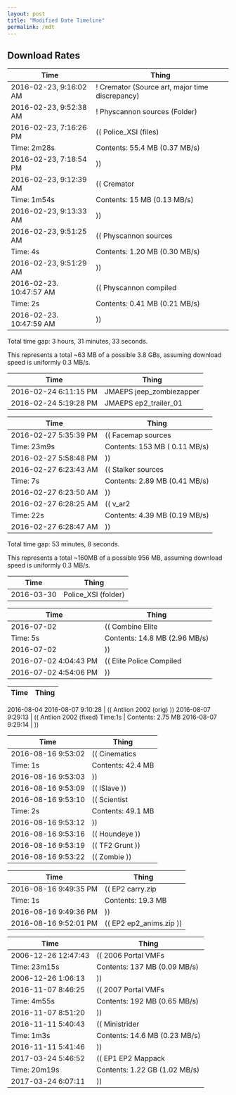 ```yaml
---
layout: post
title: "Modified Date Timeline"
permalink: /mdt
---
```


## Download Rates
Time | Thing 
--- | ---
2016-02-23, 9:16:02 AM | ! Cremator (Source art, major time discrepancy)
2016-02-23, 9:52:38 AM | ! Physcannon sources (Folder)
2016-02-23, 7:16:26 PM | (( Police_XSI (files)
Time: 2m28s | Contents: 55.4 MB (0.37 MB/s)
2016-02-23, 7:18:54 PM | )) 
2016-02-23, 9:12:39 AM | (( Cremator
Time: 1m54s | Contents: 15 MB (0.13 MB/s)
2016-02-23, 9:13:33 AM | )) 
2016-02-23, 9:51:25 AM | (( Physcannon sources
Time: 4s | Contents: 1.20 MB (0.30 MB/s)
2016-02-23, 9:51:29 AM | )) 
2016-02-23. 10:47:57 AM | (( Physcannon compiled
Time: 2s | Contents: 0.41 MB (0.21 MB/s)
2016-02-23. 10:47:59 AM | )) 

Total time gap: 3 hours, 31 minutes, 33 seconds.

This represents a total ~63 MB of a possible 3.8 GBs, assuming download speed is uniformly 0.3 MB/s. 

Time | Thing 
--- | ---
2016-02-24 6:11:15 PM | JMAEPS jeep_zombiezapper
2016-02-24 5:19:28 PM | JMAEPS ep2_trailer_01

Time | Thing 
--- | ---
2016-02-27 5:35:39 PM | (( Facemap sources
Time: 23m9s | Contents: 153 MB ( 0.11 MB/s)
2016-02-27 5:58:48 PM | )) 
2016-02-27 6:23:43 AM | (( Stalker sources
Time: 7s | Contents: 2.89 MB (0.41 MB/s)
2016-02-27 6:23:50 AM | )) 
2016-02-27 6:28:25 AM | (( v_ar2
Time: 22s | Contents: 4.39 MB (0.19 MB/s)
2016-02-27 6:28:47 AM | )) 

Total time gap: 53 minutes, 8 seconds.

This represents a total ~160MB of a possible 956 MB, assuming download speed is uniformly 0.3 MB/s. 

Time | Thing 
--- | ---
2016-03-30 | Police_XSI (folder)

Time | Thing 
--- | ---
2016-07-02 | (( Combine Elite
Time: 5s | Contents: 14.8 MB (2.96 MB/s)
2016-07-02 | )) 
2016-07-02 4:04:43 PM | (( Elite Police Compiled
2016-07-02 4:54:06 PM | )) 

Time | Thing 
--- | ---
2016-08-04 
2016-08-07 9:10:28 | (( Antlion 2002 (orig) ))
2016-08-07 9:29:13 | (( Antlion 2002 (fixed)
Time:1s | Contents: 2.75 MB
2016-08-07 9:29:14 | )) 

Time | Thing 
--- | ---
2016-08-16 9:53:02 | (( Cinematics
Time: 1s | Contents: 42.4 MB
2016-08-16 9:53:03 | ))
2016-08-16 9:53:09 | (( ISlave ))
2016-08-16 9:53:10 | (( Scientist
Time: 2s | Contents: 49.1 MB
2016-08-16 9:53:12 | ))
2016-08-16 9:53:16 | (( Houndeye ))
2016-08-16 9:53:19 | (( TF2 Grunt ))
2016-08-16 9:53:22 | (( Zombie ))

Time | Thing 
--- | ---
2016-08-16 9:49:35 PM | (( EP2 carry.zip
Time:  1s | Contents: 19.3 MB 
2016-08-16 9:49:36 PM | ))
2016-08-16 9:52:01 PM | (( EP2 ep2_anims.zip ))

Time | Thing 
--- | ---
2006-12-26 12:47:43 | (( 2006 Portal VMFs
Time: 23m15s | Contents: 137 MB (0.09 MB/s)
2006-12-26 1:06:13 | ))
2016-11-07 8:46:25 | (( 2007 Portal VMFs
Time: 4m55s | Contents: 192 MB (0.65 MB/s)
2016-11-07 8:51:20 | ))
2016-11-11 5:40:43 | (( Ministrider
Time: 1m3s | Contents: 14.6 MB (0.23 MB/s)
2016-11-11 5:41:46 | ))
2017-03-24 5:46:52 | (( EP1 EP2 Mappack
Time: 20m19s | Contents: 1.22 GB (1.02 MB/s)
2017-03-24 6:07:11 | ))
